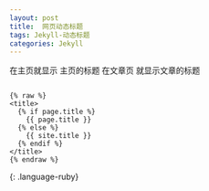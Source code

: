 ```yaml
---
layout: post
title:  网页动态标题 
tags: Jekyll-动态标题
categories: Jekyll
---
```





在主页就显示 主页的标题
在文章页  就显示文章的标题


~~~

{% raw %}
<title>
  {% if page.title %}
    {{ page.title }}
  {% else %}
    {{ site.title }}
  {% endif %}
</title>
{% endraw %}

~~~
{: .language-ruby}

